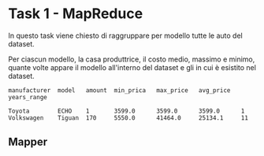# Task 1 - MapReduce

In questo task viene chiesto di raggruppare per modello tutte le auto del dataset.


Per ciascun modello, la casa produttrice, il costo medio, massimo e minimo, quante volte appare il modello all'interno del dataset e gli in cui è esistito nel dataset.

```
manufacturer  model   amount  min_prica   max_price   avg_price   years_range

Toyota        ECHO    1       3599.0      3599.0      3599.0      1
Volkswagen    Tiguan  170     5550.0      41464.0     25134.1     11
```

## Mapper


